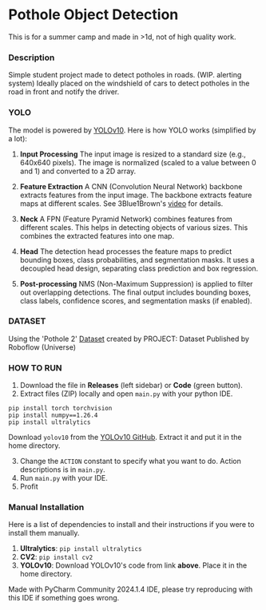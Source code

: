 
# Pothole Object Detection
This is for a summer camp and made in >1d, not of high quality work.
<br/>

### Description
Simple student project made to detect potholes in roads. (WIP. alerting system)
Ideally placed on the windshield of cars to detect potholes in the road in front and notify the driver.




### YOLO
The model is powered by [YOLOv10](https://github.com/THU-MIG/yolov10).
Here is how YOLO works (simplified by a lot):

1. **Input Processing**
The input image is resized to a standard size (e.g., 640x640 pixels).
The image is normalized (scaled to a value between 0 and 1) and converted to a 2D array.

2. **Feature Extraction**
A CNN (Convolution Neural Network) backbone extracts features from the input image.
The backbone extracts feature maps at different scales. See 3Blue1Brown's [video](https://www.youtube.com/watch?v=KuXjwB4LzSA) for details.

3. **Neck**
A FPN (Feature Pyramid Network) combines features from different scales.
This helps in detecting objects of various sizes. This combines the extracted features into one map.

4. **Head**
The detection head processes the feature maps to predict bounding boxes, class probabilities, and segmentation masks.
It uses a decoupled head design, separating class prediction and box regression.

5. **Post-processing**
NMS (Non-Maximum Suppression) is applied to filter out overlapping detections.
The final output includes bounding boxes, class labels, confidence scores, and segmentation masks (if enabled).




### DATASET
Using the 'Pothole 2' [Dataset](https://universe.roboflow.com/project-saocp/pothole-2-mhkce) created by PROJECT:
Dataset Published by Roboflow (Universe)




### HOW TO RUN
1. Download the file in **Releases** (left sidebar) or **Code** (green button).
2. Extract files (ZIP) locally and open `main.py` with your python IDE.
```
pip install torch torchvision
pip install numpy==1.26.4
pip install ultralytics
```
Download `yolov10` from the [YOLOv10 GitHub](https://github.com/THU-MIG/yolov10). Extract it and put it in the home directory.

3. Change the `ACTION` constant to specify what you want to do. Action descriptions is in `main.py`.
4. Run `main.py` with your IDE.
5. Profit




### Manual Installation
Here is a list of dependencies to install and their instructions if you were to install them manually.

1. **Ultralytics**: `pip install ultralytics`
2. **CV2**: `pip install cv2`
3. **YOLOv10**: Download YOLOv10's code from link **above**. Place it in the home directory.

Made with PyCharm Community 2024.1.4 IDE, please try reproducing with this IDE if something goes wrong.
